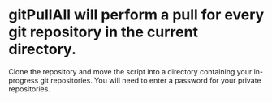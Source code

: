 # gitPullAll will perform a pull for every git repository in the current directory.

Clone the repository and move the script into a directory containing your in-progress git repositories.
You will need to enter a password for your private repositories.
